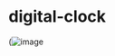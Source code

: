 # digital-clock
(![image](https://github.com/cenertoker/digital-clock/assets/102488438/d9dac27e-3d66-4490-bc1c-f6d523758afb)
